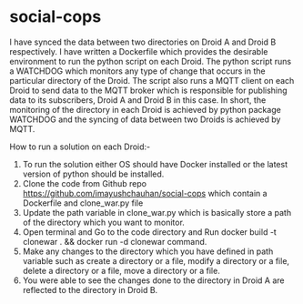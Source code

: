 # social-cops

I have synced the data between two directories on Droid A and Droid B respectively. I have written a Dockerfile which provides the desirable environment to run the python script on each Droid. The python script runs a WATCHDOG which monitors any type of change that occurs in the particular directory of the Droid. The script also runs a MQTT client on each Droid to send data to the MQTT broker which is responsible for publishing data to its subscribers,  Droid A and Droid B in this case. In short, the monitoring of the directory in each Droid is achieved by python package WATCHDOG and the syncing of data between two Droids is achieved by MQTT.

How to run a solution on each Droid:-
1. To run the solution either OS should have Docker installed or the latest version of python should be installed.
2. Clone the code from Github repo https://github.com/imayushchauhan/social-cops which contain a Dockerfile and clone_war.py file
3. Update the path variable in clone_war.py which is basically store a path of the directory which you want to monitor.
4. Open terminal and Go to the code directory and Run        docker build -t clonewar . && docker run -d clonewar       command.
5. Make any changes to the directory which you have defined in path variable such as create a directory or a file, modify a directory or a file, delete a directory or a file, move a directory or a file.
6. You were able to see the changes done to the directory in Droid A are reflected to the directory in Droid B.

